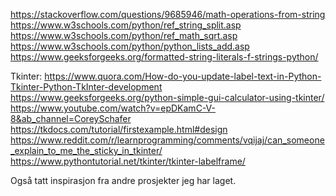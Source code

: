 
https://stackoverflow.com/questions/9685946/math-operations-from-string
https://www.w3schools.com/python/ref_string_split.asp
https://www.w3schools.com/python/ref_math_sqrt.asp
https://www.w3schools.com/python/python_lists_add.asp
https://www.geeksforgeeks.org/formatted-string-literals-f-strings-python/

Tkinter:
https://www.quora.com/How-do-you-update-label-text-in-Python-Tkinter-Python-TkInter-development
https://www.geeksforgeeks.org/python-simple-gui-calculator-using-tkinter/
https://www.youtube.com/watch?v=epDKamC-V-8&ab_channel=CoreySchafer
https://tkdocs.com/tutorial/firstexample.html#design
https://www.reddit.com/r/learnprogramming/comments/vqijaj/can_someone_explain_to_me_the_sticky_in_tkinter/
https://www.pythontutorial.net/tkinter/tkinter-labelframe/

Også tatt inspirasjon fra andre prosjekter jeg har laget.
